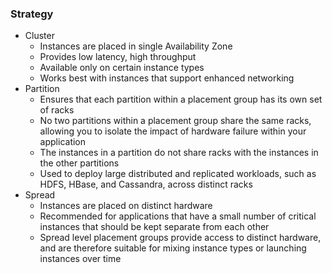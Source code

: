 ### Strategy
* Cluster
  - Instances are placed in single Availability Zone
  - Provides low latency, high throughput
  - Available only on certain instance types
  - Works best with instances that support enhanced networking
* Partition
  - Ensures that each partition within a placement group has its own set of racks
  - No two partitions within a placement group share the same racks, allowing you to isolate the impact of hardware failure within your application
  - The instances in a partition do not share racks with the instances in the other partitions
  - Used to deploy large distributed and replicated workloads, such as HDFS, HBase, and Cassandra, across distinct racks
* Spread
  - Instances are placed on distinct hardware
  - Recommended for applications that have a small number of critical instances that should be kept separate from each other
  - Spread level placement groups provide access to distinct hardware, and are therefore suitable for mixing instance types or launching instances over time
